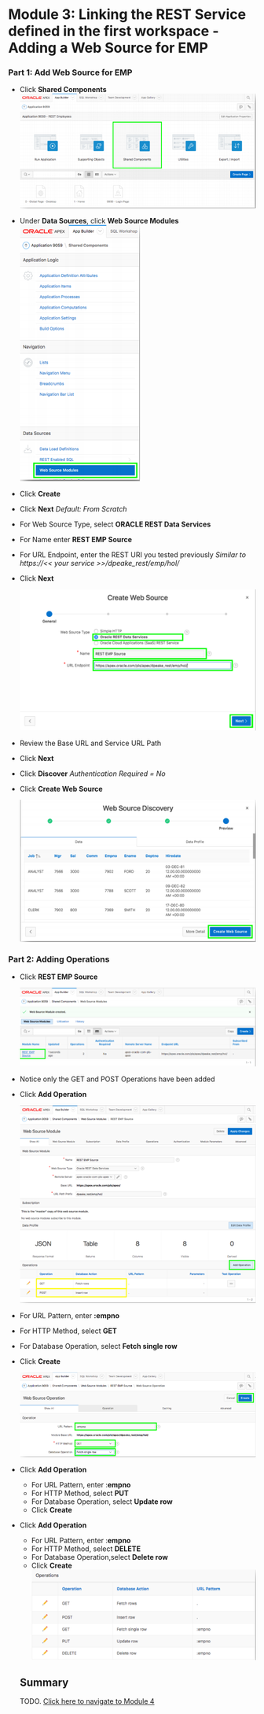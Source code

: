 # Module 3: Linking the REST Service defined in the first workspace - Adding a Web Source for EMP

### **Part 1**: Add Web Source for EMP 

- Click **Shared Components**  
    ![](images/3/click-shared-components.png)
- Under **Data Sources**, click **Web Source Modules**  
    ![](images/3/web-source-modules.png)
- Click **Create**
- Click **Next** 
    *Default: From Scratch*
- For Web Source Type, select **ORACLE REST Data Services**
- For Name enter **REST EMP Source**
- For URL Endpoint, enter the REST URI you tested previously
    *Similar to https://<< your service >>/dpeake_rest/emp/hol/*
- Click **Next**

    ![](images/3/web-source-type.png)

- Review the Base URL and Service URL Path
- Click **Next**
- Click **Discover**
    *Authentication Required = No*
- Click **Create Web Source**

    ![](images/3/create-web-source.png)

### **Part 2**: Adding Operations

- Click **REST EMP Source**

    ![](images/3/click-rest-emp-source.png)

- Notice only the GET and POST Operations have been added
- Click **Add Operation**

    ![](images/3/click-add-operation.png)

- For URL Pattern, enter **:empno**
- For HTTP Method, select **GET**
- For Database Operation, select **Fetch single row**
- Click **Create** 

    ![](images/3/select-database-operation.png)

- Click **Add Operation**

  - For URL Pattern, enter :**empno**
  - For HTTP Method, select **PUT**
  - For Database Operation, select **Update row**
  - Click **Create**

- Click **Add Operation**

   - For URL Pattern, enter :**empno**
   - For HTTP Method, select **DELETE**
   - For Database Operation,select **Delete row**
   - Click **Create**  
    ![](images/3/operations.png)

   ## Summary

   TODO. [Click here to navigate to Module 4](4-defining-the-report-and-form-on-emp-creating-pages.md)
